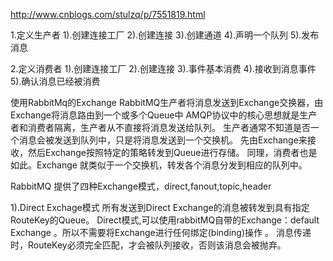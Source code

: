 
http://www.cnblogs.com/stulzq/p/7551819.html

1.定义生产者
1).创建连接工厂
2).创建连接
3).创建通道
4).声明一个队列
5).发布消息

2.定义消费者
1).创建连接工厂
2).创建连接
3).事件基本消费
4).接收到消息事件
5).确认消息已经被消费


使用RabbitMq的Exchange
RabbitMQ生产者将消息发送到Exchange交换器，由Exchange将消息路由到一个或多个Queue中
AMQP协议中的核心思想就是生产者和消费者隔离，生产者从不直接将消息发送给队列。
生产者通常不知道是否一个消息会被发送到队列中，只是将消息发送到一个交换机。
先由Exchange来接收，然后Exchange按照特定的策略转发到Queue进行存储。
同理，消费者也是如此。Exchange 就类似于一个交换机，转发各个消息分发到相应的队列中。

RabbitMQ 提供了四种Exchange模式，direct,fanout,topic,header

1).Direct Exchage模式
所有发送到Direct Exchange的消息被转发到具有指定RouteKey的Queue。
Direct模式,可以使用rabbitMQ自带的Exchange：default Exchange 。所以不需要将Exchange进行任何绑定(binding)操作 。
消息传递时，RouteKey必须完全匹配，才会被队列接收，否则该消息会被抛弃。


